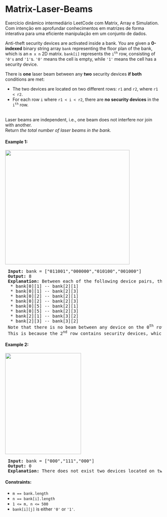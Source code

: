 # Matrix-Laser-Beams
 Exercício dinâmico intermediário LeetCode com Matrix, Array e Simulation. Com intenção em aprofundar conhecimentos em matrizes de forma interativa para uma eficiente manipulação em um conjunto de dados.

Anti-theft security devices are activated inside a bank. You are given a <strong>0-indexed</strong> binary string array <code>bank</code> representing the floor plan of the bank, which is an <code>m x n</code> 2D matrix. <code>bank[i]</code> represents the <code>i<sup>th</sup></code> row, consisting of <code>'0's</code> and <code>'1'</code>s. <code>'0'</code> means the cell is empty, while <code>'1'</code> means the cell has a security device.

There is <strong>one</strong> laser beam between any <strong>two</strong> security devices <strong>if both</strong> conditions are met:

<ul>
 <li>The two devices are located on two different rows: <code>r1</code> and <code>r2</code>, where <code>r1 < r2</code>.</li>
 <li>For each row <code>i</code> where <code>r1 < i < r2</code>, there are <strong>no security devices</strong> in the <code>i<sup>th</sup></code> row.</li>
</ul>
<br>Laser beams are independent, i.e., one beam does not interfere nor join with another.<br>
Return <em>the total number of laser beams in the bank.</em>

<h4>Example 1:</h4>
<img src='https://assets.leetcode.com/uploads/2021/12/24/laser1.jpg' style="width: 400px; height: 368px;">

<pre>
 <strong>Input:</strong> bank = ["011001","000000","010100","001000"]
 <strong>Output:</strong> 8
 <strong>Explanation:</strong> Between each of the following device pairs, there is one beam. In total, there are 8 beams:
  * bank[0][1] -- bank[2][1]
  * bank[0][1] -- bank[2][3]
  * bank[0][2] -- bank[2][1]
  * bank[0][2] -- bank[2][3]
  * bank[0][5] -- bank[2][1]
  * bank[0][5] -- bank[2][3]
  * bank[2][1] -- bank[3][2]
  * bank[2][3] -- bank[3][2]
 Note that there is no beam between any device on the 0<sup>th</sup> row with any on the 3<sup>rd</sup> row.
 This is because the 2<sup>nd</sup> row contains security devices, which breaks the second condition.
</pre>

<h4>Example 2:</h4>
<img alt="" src="https://assets.leetcode.com/uploads/2021/12/24/laser2.jpg" style="width: 244px; height: 325px;">
<pre>
 <strong>Input:</strong> bank = ["000","111","000"]
 <strong>Output:</strong> 0
 <strong>Explanation:</strong> There does not exist two devices located on two different rows.
</pre>

<h4>Constraints:</h4>
<ul>
	<li><code>m == bank.length</code></li>
	<li><code>n == bank[i].length</code></li>
	<li><code>1 &lt;= m, n &lt;= 500</code></li>
	<li><code>bank[i][j]</code> is either <code>'0'</code> or <code>'1'</code>.</li>
</ul>
